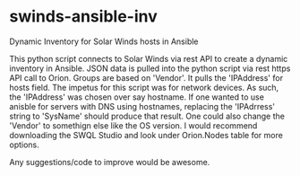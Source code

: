 # swinds-ansible-inv
Dynamic Inventory for Solar Winds hosts in Ansible

This python script connects to Solar Winds via rest API to create a dynamic inventory in Ansible.  JSON data is pulled into the python script via rest https API call to Orion.   Groups are based on 'Vendor'.  It pulls the 'IPAddress' for hosts field.  The impetus for this script was for network devices.  As such, the 'IPAddress' was chosen over say hostname.  If one wanted to use anisble for servers with DNS using hostnames, replacing the 'IPAdrress' string to 'SysName' should produce that result.  One could also change the 'Vendor' to somethign else like the OS version.  I would recommend downloading the SWQL Studio and look under Orion.Nodes table for more options.

Any suggestions/code to improve would be awesome. 
